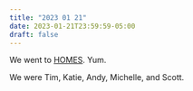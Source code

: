 ```yaml
---
title: "2023 01 21"
date: 2023-01-21T23:59:59-05:00
draft: false
---
```

We went to [HOMES](https://www.homesbrewery.com/).  Yum.

We were Tim, Katie, Andy, Michelle, and Scott.
